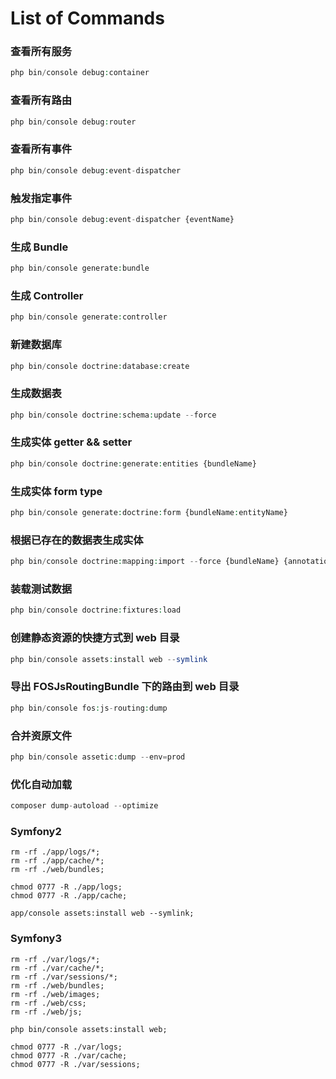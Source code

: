 
# List of Commands

### 查看所有服务

```php
php bin/console debug:container
```

### 查看所有路由

```php
php bin/console debug:router
```

### 查看所有事件

```php
php bin/console debug:event-dispatcher
```

### 触发指定事件

```php
php bin/console debug:event-dispatcher {eventName}
```

### 生成 Bundle

```php
php bin/console generate:bundle
```

### 生成 Controller

```php
php bin/console generate:controller
```

### 新建数据库

```php
php bin/console doctrine:database:create
```

### 生成数据表
```php
php bin/console doctrine:schema:update --force
```

### 生成实体 getter && setter

```php
php bin/console doctrine:generate:entities {bundleName}
```

### 生成实体 form type
```php
php bin/console generate:doctrine:form {bundleName:entityName}
```

### 根据已存在的数据表生成实体

```php
php bin/console doctrine:mapping:import --force {bundleName} {annotation|yml|xml}
```

### 装载测试数据

```php
php bin/console doctrine:fixtures:load
```

### 创建静态资源的快捷方式到 web 目录

```php
php bin/console assets:install web --symlink
```

### 导出 FOSJsRoutingBundle 下的路由到 web 目录

```php
php bin/console fos:js-routing:dump
```

### 合并资原文件

```php
php bin/console assetic:dump --env=prod
```

### 优化自动加载

```php
composer dump-autoload --optimize
```

### Symfony2

```
rm -rf ./app/logs/*;
rm -rf ./app/cache/*;
rm -rf ./web/bundles;

chmod 0777 -R ./app/logs;
chmod 0777 -R ./app/cache;

app/console assets:install web --symlink;
```

### Symfony3

```
rm -rf ./var/logs/*;
rm -rf ./var/cache/*;
rm -rf ./var/sessions/*;
rm -rf ./web/bundles;
rm -rf ./web/images;
rm -rf ./web/css;
rm -rf ./web/js;

php bin/console assets:install web;

chmod 0777 -R ./var/logs;
chmod 0777 -R ./var/cache;
chmod 0777 -R ./var/sessions;
```
